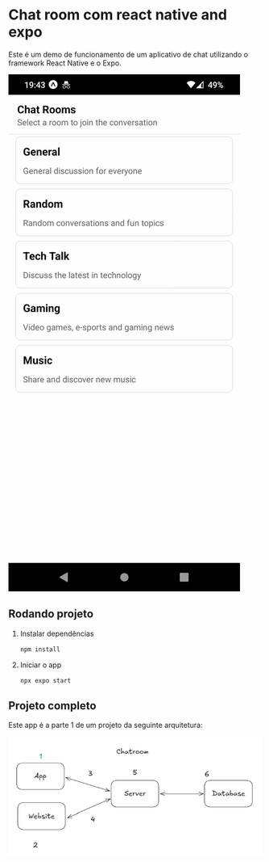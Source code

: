 # Chat room com react native and expo

Este é um demo de funcionamento de um aplicativo de chat utilizando o framework React Native e o Expo.

![Simple demo GIF](assets/readme/simple-demo.gif)

## Rodando projeto

1. Instalar dependências

   ```bash
   npm install
   ```

2. Iniciar o app

   ```bash
   npx expo start
   ```

## Projeto completo

Este app é a parte 1 de um projeto da seguinte arquitetura:

![alt text](assets/readme/arquitetura.png)
